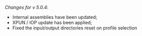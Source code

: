 _Changes for v 5.0.4_:
- Internal assemblies have been updated;
- XPUN / IOP update has been applied;
- Fixed the input/output directories reset on profile selection
